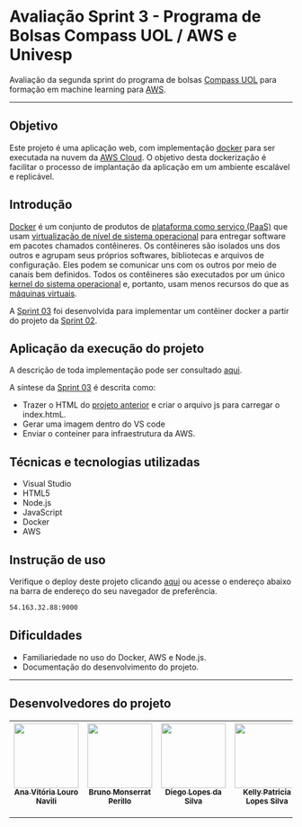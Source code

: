 # Avaliação Sprint 3 - Programa de Bolsas Compass UOL / AWS e Univesp

Avaliação da segunda sprint do programa de bolsas [Compass UOL][compass] para formação em machine learning para [AWS][aws].

***

## Objetivo
Este projeto é uma aplicação web, com implementação [docker][dockerwiki] para ser executada na nuvem da [AWS Cloud][aws]. O objetivo desta dockerização é facilitar o processo de implantação da aplicação em um ambiente escalável e replicável.

## Introdução
[Docker][dockerwiki] é um conjunto de produtos de [plataforma como serviço (PaaS)][pass] que usam [virtualização de nível de sistema operacional][virtualizacao] para entregar software em pacotes chamados contêineres. Os contêineres são isolados uns dos outros e agrupam seus próprios softwares, bibliotecas e arquivos de configuração. Eles podem se comunicar uns com os outros por meio de canais bem definidos. Todos os contêineres são executados por um único [kernel do sistema operacional][kernel] e, portanto, usam menos recursos do que as [máquinas virtuais][vm].

A [Sprint 03][sprint3main] foi desenvolvida para implementar um contêiner docker a partir do projeto da [Sprint 02][sprint2main].

## Aplicação da execução do projeto
A descrição de toda implementação pode ser consultado [aqui][tutorial].

A síntese da [Sprint 03][sprint3main] é descrita como:
- Trazer o HTML do [projeto anterior][sprint1] e criar o arquivo js para carregar o index.htmL.
- Gerar uma imagem dentro do VS code 
- Enviar o conteiner para infraestrutura da AWS.

## Técnicas e tecnologias utilizadas
- Visual Studio
- HTML5
- Node.js
- JavaScript
- Docker
- AWS

## Instrução de uso
Verifique o deploy deste projeto clicando [aqui][pagina] ou acesse o endereço abaixo na barra de endereço do seu navegador de preferência.
```sh
54.163.32.88:9000
```


## Dificuldades
- Familiariedade no uso do Docker, AWS e Node.js.
- Documentação do desenvolvimento do projeto.

***

## Desenvolvedores do projeto
| [<img src="https://avatars.githubusercontent.com/u/97908745?v=4" width=115><br><sub>Ana Vitória Louro Navili</sub>](https://github.com/anaVitoriaLouro) | [<img src="https://avatars.githubusercontent.com/u/25699466?v=4" width=115><br><sub>Bruno Monserrat Perillo</sub>](https://github.com/brunoperillo) | [<img src="https://avatars.githubusercontent.com/u/96358027?v=4" width=115><br><sub>Diego Lopes da Silva</sub>](https://github.com/Diegox0301) | [<img src="https://avatars.githubusercontent.com/u/88354075?v=4" width=115><br><sub>Kelly Patricia Lopes Silva</sub>](https://github.com/KellyPLSilva) |
| :---: | :---: | :---: |:---: |


***
   [projeto]: <https://github.com/Compass-pb-aws-2023-Univesp/sprint-2-pb-aws-univesp.git>
   [dockerwiki]: <https://pt.wikipedia.org/wiki/Docker_(software)>
   [pass]: <https://pt.wikipedia.org/wiki/Plataforma_como_servi%C3%A7o>
   [virtualizacao]: <https://pt.wikipedia.org/wiki/Virtualiza%C3%A7%C3%A3o_em_n%C3%ADvel_de_sistema_operacional>
   [kernel]: <https://pt.wikipedia.org/wiki/N%C3%BAcleo_(sistema_operacional)>
   [tutorial]: <https://github.com/Compass-pb-aws-2023-Univesp/sprint-3-pb-aws-univesp/blob/grupo-4/files/descricao.pdf>
   [vm]: <https://pt.wikipedia.org/wiki/M%C3%A1quina_virtual>
   [cloud]: <https://pt.wikipedia.org/wiki/Computa%C3%A7%C3%A3o_em_nuvem>
   [compass]: <https://compass.uol/en/home/>
   [aws]: <https://aws.amazon.com/pt/>
   [sprint1]: <https://github.com/Compass-pb-aws-2023-Univesp/sprint-1-pb-aws-univesp>
   [sprint2main]: <https://github.com/Compass-pb-aws-2023-Univesp/sprint-2-pb-aws-univesp>
   [sprint3main]: <https://github.com/Compass-pb-aws-2023-Univesp/sprint-3-pb-aws-univesp>
   [notion]: <https://ludicrous-help-e3a.notion.site/Sprint-2-f7fe80d6068b41ffbded94a3a28e32a9>
   [pagina]: <http://54.163.32.88:9000/>
